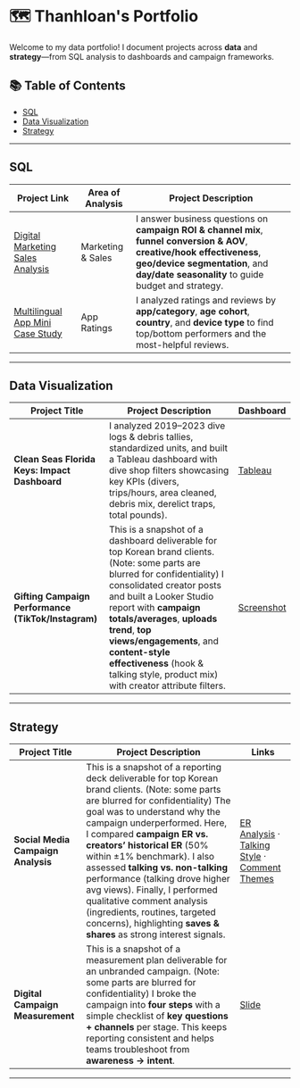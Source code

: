 # 🗺 Thanhloan's Portfolio

Welcome to my data portfolio! I document projects across **data** and **strategy**—from SQL analysis to dashboards and campaign frameworks.

## 📚 Table of Contents
- [SQL](#sql)
- [Data Visualization](#data-visualization)
- [Strategy](#strategy)

---

## SQL

| Project Link | Area of Analysis | Project Description |
|---|---|---|
| [Digital Marketing Sales Analysis](https://github.com/thanhloantran005/SQL-Case-Studies/blob/main/Digital%20Marketing%20Sales%20Analysis.md) | Marketing & Sales | I answer business questions on **campaign ROI & channel mix**, **funnel conversion & AOV**, **creative/hook effectiveness**, **geo/device segmentation**, and **day/date seasonality** to guide budget and strategy. |
| [Multilingual App Mini Case Study](https://github.com/thanhloantran005/SQL-Case-Studies/blob/main/Multilingual%20App%20Mini%20Case%20Study.md) | App Ratings | I analyzed ratings and reviews by **app/category**, **age cohort**, **country**, and **device type** to find top/bottom performers and the most-helpful reviews. |

---

## Data Visualization

| Project Title | Project Description | Dashboard |
|---|---|---|
| **Clean Seas Florida Keys: Impact Dashboard** | I analyzed 2019–2023 dive logs & debris tallies, standardized units, and built a Tableau dashboard with dive shop filters showcasing key KPIs (divers, trips/hours, area cleaned, debris mix, derelict traps, total pounds). | [Tableau](https://public.tableau.com/app/profile/thanhloan.tran/viz/CourtneysDashboard2/Dashboard1) |
| **Gifting Campaign Performance (TikTok/Instagram)** | This is a snapshot of a dashboard deliverable for top Korean brand clients. (Note: some parts are blurred for confidentiality) I consolidated creator posts and built a Looker Studio report with **campaign totals/averages**, **uploads trend**, **top views/engagements**, and **content-style effectiveness** (hook & talking style, product mix) with creator attribute filters. | [Screenshot](https://github.com/user-attachments/assets/57b78508-2405-4f03-9d0d-0ccb32e08716) |

---

## Strategy

| Project Title | Project Description | Links |
|---|---|---|
| **Social Media Campaign Analysis** | This is a snapshot of a reporting deck deliverable for top Korean brand clients. (Note: some parts are blurred for confidentiality) The goal was to understand why the campaign underperformed. Here, I compared **campaign ER vs. creators’ historical ER** (50% within ±1% benchmark). I also assessed **talking vs. non-talking** performance (talking drove higher avg views). Finally, I performed qualitative comment analysis (ingredients, routines, targeted concerns), highlighting **saves & shares** as strong interest signals.| [ER Analysis](https://github.com/user-attachments/assets/f2e2dca6-3e42-493d-8086-383da090089a) · [Talking Style](https://github.com/user-attachments/assets/1e08e78d-6efe-4737-8868-751e06e0af51) · [Comment Themes]("https://github.com/user-attachments/assets/ea3fe7b8-5c30-4a9b-bbc2-4f3266c921ad")|
| **Digital Campaign Measurement** | This is a snapshot of a measurement plan deliverable for an unbranded campaign. (Note: some parts are blurred for confidentiality) I broke the campaign into **four steps** with a simple checklist of **key questions + channels** per stage. This keeps reporting consistent and helps teams troubleshoot from **awareness → intent**. | [Slide](https://github.com/user-attachments/assets/1afd3f6d-4c85-4d2d-a033-d461d00f7c20) |

---



